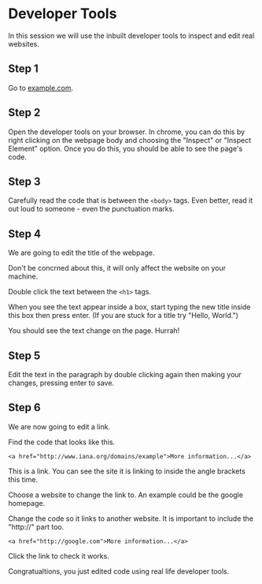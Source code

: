 # Developer Tools

In this session we will use the inbuilt developer tools to inspect and edit real websites. 

## Step 1

Go to [example.com](http://example.com). 

## Step 2 

Open the developer tools on your browser. In chrome, you can do this by right clicking on the webpage body and choosing
the "Inspect" or "Inspect Element" option. Once you do this, you should be able to see the page's code. 

## Step 3

Carefully read the code that is between the `<body>` tags. Even better, read it out loud to someone - even the punctuation 
marks. 

## Step 4 

We are going to edit the title of the webpage.

Don't be concrned about this, it will only affect the website on your machine. 

Double click the text between the `<h1>` tags. 

When you see the text appear inside a box, start typing the new title inside this box then press enter. (If you
are stuck for a title try "Hello, World.")

You should see the text change on the page. Hurrah!

## Step 5

Edit the text in the paragraph by double clicking again then making your changes, pressing enter to save. 

## Step 6 

We are now going to edit a link.

Find the code that looks like this.

```
<a href="http://www.iana.org/domains/example">More information...</a>
```

This is a link. You can see the site it is linking to inside the angle brackets this time. 

Choose a website to change the link to. An example could be the google homepage.

Change the code so it links to another website. It is important to include the "http://" part too. 

```
<a href="http://google.com">More information...</a>
```

Click the link to check it works.

Congratualtions, you just edited code using real life developer tools. 

